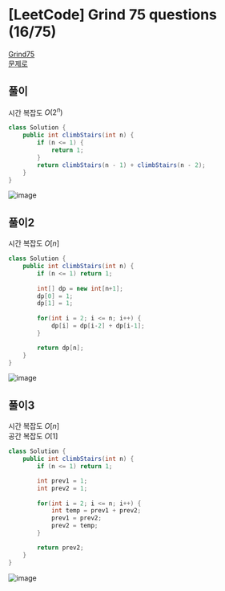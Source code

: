 # [LeetCode] Grind 75 questions (16/75)
<a href="https://www.techinterviewhandbook.org/grind75" target="_blank">Grind75</a>  
<a href="https://leetcode.com/problems/climbing-stairs/" target="_blank">문제로</a>

## 풀이
시간 복잡도 $O(2^n)$
```java
class Solution {
    public int climbStairs(int n) {
        if (n <= 1) {
            return 1;
        }
        return climbStairs(n - 1) + climbStairs(n - 2);
    }
}
```

![image](https://github.com/nullnull-kim/nullnull-kim.github.io/assets/77221161/a21ca46b-5ad4-4af9-b1ac-fdc18ba717ed)

## 풀이2
시간 복잡도 $O[n]$
```java
class Solution {
    public int climbStairs(int n) {
        if (n <= 1) return 1;
        
        int[] dp = new int[n+1];
        dp[0] = 1;
        dp[1] = 1;
        
        for(int i = 2; i <= n; i++) {
            dp[i] = dp[i-2] + dp[i-1];
        }

        return dp[n];
    }
}
```

![image](https://github.com/nullnull-kim/nullnull-kim.github.io/assets/77221161/82df595b-3b8e-413a-8e90-47259ea8a203)

## 풀이3
시간 복잡도 $O[n]$  
공간 복잡도 $O[1]$
```java
class Solution {
    public int climbStairs(int n) {
        if (n <= 1) return 1;

        int prev1 = 1;
        int prev2 = 1;
        
        for(int i = 2; i <= n; i++) {
            int temp = prev1 + prev2;
            prev1 = prev2;
            prev2 = temp;
        }

        return prev2;
    }
}
```

![image](https://github.com/nullnull-kim/nullnull-kim.github.io/assets/77221161/6f5c6d29-37d9-4933-8410-8ea544a39fd5)